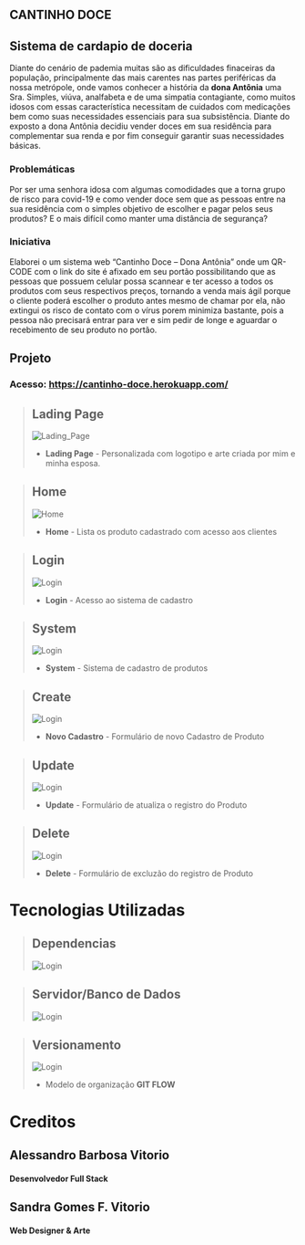 ## CANTINHO DOCE

## Sistema de cardapio de doceria

Diante do cenário de pademia muitas são as dificuldades finaceiras da população, principalmente das mais carentes nas partes periféricas da nossa metrópole, onde vamos conhecer a história da **dona Antônia** uma Sra. Simples, viúva, analfabeta e de uma simpatia contagiante, como muitos idosos com essas característica necessitam de cuidados com medicações bem como suas necessidades essenciais para sua subsistência.
Diante do exposto a dona Antônia decidiu vender doces em sua residência para complementar sua renda e por fim conseguir garantir suas necessidades básicas.

### Problemáticas

Por ser uma senhora idosa com algumas comodidades que a torna grupo de risco para covid-19 e como vender doce sem que as pessoas entre na sua residência com o simples objetivo de escolher e pagar pelos seus produtos?
E o mais difícil como manter uma distância de segurança?

### Iniciativa

Elaborei o um sistema web “Cantinho Doce – Dona Antônia” onde um QR-CODE com o link do site é afixado em seu portão possibilitando que as pessoas que possuem celular possa scannear e ter acesso a todos os produtos com seus respectivos preços, tornando a venda mais ágil porque o cliente poderá escolher o produto antes mesmo de chamar por ela, não extingui os risco de contato com o vírus porem minimiza bastante, pois a pessoa não precisará entrar para ver e sim pedir de longe e aguardar o recebimento de seu produto no portão.

## Projeto

### Acesso: <https://cantinho-doce.herokuapp.com/>

> ## Lading Page
>
> ![Lading_Page](/assets/lading-page.jpg)
>
> - **Lading Page** - Personalizada com logotipo e arte criada por mim e minha esposa.

> ## Home
>
>![Home](/assets/home.jpg)
>
> - **Home** - Lista os produto cadastrado com acesso aos clientes

> ## Login
>
>![Login](/assets/login.jpg)
>
> - **Login** - Acesso ao sistema de cadastro

>## System
>
>![Login](/assets/system.jpg)
>
> - **System** - Sistema de cadastro de produtos 
>

>## Create
>
>![Login](/assets/novo-cadastro.jpg)
>
> - **Novo Cadastro** - Formulário de novo Cadastro de Produto 
>

>## Update
>
>![Login](/assets/update.jpg)
>
> - **Update** - Formulário de atualiza o registro do Produto 
>

>## Delete
>
>![Login](/assets/delete.jpg)
>
> - **Delete** - Formulário de excluzão do registro de Produto 
>

# Tecnologias Utilizadas

> ## Dependencias 
>
>![Login](/assets/dependencias.jpg)
>

> ## Servidor/Banco de Dados 
>
>![Login](/assets/server-banco.jpg)
>

> ## Versionamento 
>
>![Login](/assets/versionamento.png)
>
> - Modelo de organização **GIT FLOW**

# Creditos

## Alessandro Barbosa Vitorio
#### Desenvolvedor Full Stack

## Sandra Gomes F. Vitorio
#### Web Designer & Arte
